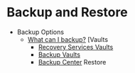 # Backup and Restore

- Backup Options
  - [What can I backup?](https://docs.microsoft.com/en-us/azure/backup/backup-overview#what-can-i-back-up)
   [Vaults
    - [Recovery Services Vaults](https://docs.microsoft.com/en-us/azure/backup/backup-azure-recovery-services-vault-overview)
    - [Backup Vaults](https://docs.microsoft.com/en-us/azure/backup/backup-vault-overview)
    - [Backup Center](https://docs.microsoft.com/en-us/azure/backup/backup-center-overview)
  Restore


